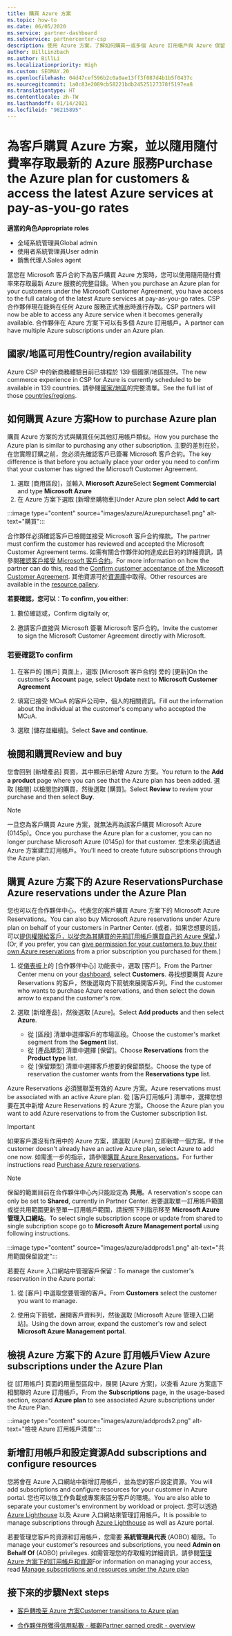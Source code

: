 ```yaml
---
title: 購買 Azure 方案
ms.topic: how-to
ms.date: 06/05/2020
ms.service: partner-dashboard
ms.subservice: partnercenter-csp
description: 使用 Azure 方案，了解如何購買一或多個 Azure 訂用帳戶與 Azure 保留，以設定資源及檢視或新增訂用帳戶。
author: BillLinzbach
ms.author: BillLi
ms.localizationpriority: High
ms.custom: SEOMAY.20
ms.openlocfilehash: 04d47cef596b2c0a0ae13ff3f087d4b1b5f0437c
ms.sourcegitcommit: 1a0c83e2089cb58221bdb24525127378f5197ea8
ms.translationtype: HT
ms.contentlocale: zh-TW
ms.lasthandoff: 01/14/2021
ms.locfileid: "98215895"
---
```

# <a name="purchase-the-azure-plan-for-customers--access-the-latest-azure-services-at-pay-as-you-go-rates"></a><span data-ttu-id="759ee-103">為客戶購買 Azure 方案，並以隨用隨付費率存取最新的 Azure 服務</span><span class="sxs-lookup"><span data-stu-id="759ee-103">Purchase the Azure plan for customers & access the latest Azure services at pay-as-you-go rates</span></span>

<span data-ttu-id="759ee-104">**適當的角色**</span><span class="sxs-lookup"><span data-stu-id="759ee-104">**Appropriate roles**</span></span>
- <span data-ttu-id="759ee-105">全域系統管理員</span><span class="sxs-lookup"><span data-stu-id="759ee-105">Global admin</span></span>
- <span data-ttu-id="759ee-106">使用者系統管理員</span><span class="sxs-lookup"><span data-stu-id="759ee-106">User admin</span></span>
- <span data-ttu-id="759ee-107">銷售代理人</span><span class="sxs-lookup"><span data-stu-id="759ee-107">Sales agent</span></span>

<span data-ttu-id="759ee-108">當您在 Microsoft 客戶合約下為客戶購買 Azure 方案時，您可以使用隨用隨付費率來存取最新 Azure 服務的完整目錄。</span><span class="sxs-lookup"><span data-stu-id="759ee-108">When you purchase an Azure plan for your customers under the Microsoft Customer Agreement, you have access to the full catalog of the latest Azure services at pay-as-you-go rates.</span></span> <span data-ttu-id="759ee-109">CSP 合作夥伴現在能夠在任何 Azure 服務正式推出時進行存取。</span><span class="sxs-lookup"><span data-stu-id="759ee-109">CSP partners will now be able to access any Azure service when it becomes generally available.</span></span> <span data-ttu-id="759ee-110">合作夥伴在 Azure 方案下可以有多個 Azure 訂用帳戶。</span><span class="sxs-lookup"><span data-stu-id="759ee-110">A partner can have multiple Azure subscriptions under an Azure plan.</span></span> 

## <a name="countryregion-availability"></a><span data-ttu-id="759ee-111">國家/地區可用性</span><span class="sxs-lookup"><span data-stu-id="759ee-111">Country/region availability</span></span>

<span data-ttu-id="759ee-112">Azure CSP 中的新商務體驗目前已排程於 139 個國家/地區提供。</span><span class="sxs-lookup"><span data-stu-id="759ee-112">The new commerce experience in CSP for Azure is currently scheduled to be available in 139 countries.</span></span> <span data-ttu-id="759ee-113">請參閱[國家/地區](https://query.prod.cms.rt.microsoft.com/cms/api/am/binary/RE3QN0x)的完整清單。</span><span class="sxs-lookup"><span data-stu-id="759ee-113">See the full list of those [countries/regions](https://query.prod.cms.rt.microsoft.com/cms/api/am/binary/RE3QN0x).</span></span> 

## <a name="how-to-purchase-azure-plan"></a><span data-ttu-id="759ee-114">如何購買 Azure 方案</span><span class="sxs-lookup"><span data-stu-id="759ee-114">How to purchase Azure plan</span></span>

<span data-ttu-id="759ee-115">購買 Azure 方案的方式與購買任何其他訂用帳戶類似。</span><span class="sxs-lookup"><span data-stu-id="759ee-115">How you purchase the Azure plan is similar to purchasing any other subscription.</span></span> <span data-ttu-id="759ee-116">主要的差別在於，在您實際訂購之前，您必須先確認客戶已簽署 Microsoft 客戶合約。</span><span class="sxs-lookup"><span data-stu-id="759ee-116">The key difference is that before you actually place your order you need to confirm that your customer has signed the Microsoft Customer Agreement.</span></span>

1. <span data-ttu-id="759ee-117">選取 [商用區段]，並輸入 **Microsoft Azure**</span><span class="sxs-lookup"><span data-stu-id="759ee-117">Select **Segment Commercial** and type **Microsoft Azure**</span></span> 
2. <span data-ttu-id="759ee-118">在 Azure 方案下選取 [新增至購物車]</span><span class="sxs-lookup"><span data-stu-id="759ee-118">Under Azure plan select **Add to cart**</span></span>

:::image type="content" source="images/azure/Azurepurchase1.png" alt-text="購買":::

<span data-ttu-id="759ee-120">合作夥伴必須確認客戶已檢閱並接受 Microsoft 客戶合約條款。</span><span class="sxs-lookup"><span data-stu-id="759ee-120">The partner must confirm the customer has reviewed and accepted the Microsoft Customer Agreement terms.</span></span> <span data-ttu-id="759ee-121">如需有關合作夥伴如何達成此目的的詳細資訊，請參閱[確認客戶接受 Microsoft 客戶合約](confirm-customer-agreement.md)。</span><span class="sxs-lookup"><span data-stu-id="759ee-121">For more information on how the partner can do this, read the [Confirm customer acceptance of the Microsoft Customer Agreement](confirm-customer-agreement.md).</span></span> <span data-ttu-id="759ee-122">其他資源可於[資源庫](https://partner.microsoft.com/resources/collection/Microsoft-Customer-Agreement-in-the-CSP-program#/)中取得。</span><span class="sxs-lookup"><span data-stu-id="759ee-122">Other resources are available in the [resource gallery](https://partner.microsoft.com/resources/collection/Microsoft-Customer-Agreement-in-the-CSP-program#/).</span></span>

<span data-ttu-id="759ee-123">**若要確認，您可以**：</span><span class="sxs-lookup"><span data-stu-id="759ee-123">**To confirm, you either**:</span></span> 

1. <span data-ttu-id="759ee-124">數位確認或，</span><span class="sxs-lookup"><span data-stu-id="759ee-124">Confirm digitally or,</span></span>

2. <span data-ttu-id="759ee-125">邀請客戶直接與 Microsoft 簽署 Microsoft 客戶合約。</span><span class="sxs-lookup"><span data-stu-id="759ee-125">Invite the customer to sign the Microsoft Customer Agreement directly with Microsoft.</span></span> 

### <a name="to-confirm"></a><span data-ttu-id="759ee-126">若要確認</span><span class="sxs-lookup"><span data-stu-id="759ee-126">To confirm</span></span> 

1. <span data-ttu-id="759ee-127">在客戶的 [帳戶] 頁面上，選取 [Microsoft 客戶合約] 旁的 [更新]</span><span class="sxs-lookup"><span data-stu-id="759ee-127">On the customer's **Account** page, select **Update** next to **Microsoft Customer Agreement**</span></span>  

2. <span data-ttu-id="759ee-128">填寫已接受 MCuA 的客戶公司中，個人的相關資訊。</span><span class="sxs-lookup"><span data-stu-id="759ee-128">Fill out the information about the individual at the customer's company who accepted the MCuA.</span></span>

3. <span data-ttu-id="759ee-129">選取 [儲存並繼續]。</span><span class="sxs-lookup"><span data-stu-id="759ee-129">Select **Save and continue.**</span></span>  

## <a name="review-and-buy"></a><span data-ttu-id="759ee-130">檢閱和購買</span><span class="sxs-lookup"><span data-stu-id="759ee-130">Review and buy</span></span>

<span data-ttu-id="759ee-131">您會回到 [新增產品] 頁面，其中顯示已新增 Azure 方案。</span><span class="sxs-lookup"><span data-stu-id="759ee-131">You return to the **Add a product** page where you can see that the Azure plan has been added.</span></span> <span data-ttu-id="759ee-132">選取 [檢閱] 以檢閱您的購買，然後選取 [購買]。</span><span class="sxs-lookup"><span data-stu-id="759ee-132">Select **Review** to review your purchase and then select **Buy**.</span></span> 

>[!Note]
><span data-ttu-id="759ee-133">一旦您為客戶購買 Azure 方案，就無法再為該客戶購買 Microsoft Azure (0145p)。</span><span class="sxs-lookup"><span data-stu-id="759ee-133">Once you purchase the Azure plan for a customer, you can no longer purchase Microsoft Azure (0145p) for that customer.</span></span> <span data-ttu-id="759ee-134">您未來必須透過 Azure 方案建立訂用帳戶。</span><span class="sxs-lookup"><span data-stu-id="759ee-134">You'll need to create future subscriptions through the Azure plan.</span></span>

## <a name="purchase-azure-reservations-under-the-azure-plan"></a><span data-ttu-id="759ee-135">購買 Azure 方案下的 Azure Reservations</span><span class="sxs-lookup"><span data-stu-id="759ee-135">Purchase Azure reservations under the Azure Plan</span></span> 
  
<span data-ttu-id="759ee-136">您也可以在合作夥伴中心，代表您的客戶購買 Azure 方案下的 Microsoft Azure Reservations。</span><span class="sxs-lookup"><span data-stu-id="759ee-136">You can also buy Microsoft Azure reservations under Azure plan on behalf of your customers in Partner Center.</span></span> <span data-ttu-id="759ee-137">(或者，如果您想要的話，可以[提供權限給客戶，以從您為其購買的先前訂用帳戶購買自己的 Azure 保留](give-customers-permission.md)。)</span><span class="sxs-lookup"><span data-stu-id="759ee-137">(Or, if you prefer, you can [give permission for your customers to buy their own Azure reservations](give-customers-permission.md) from a prior subscription you purchased for them.)</span></span>

1. <span data-ttu-id="759ee-138">從[儀表板](https://partner.microsoft.com/dashboard/)上的 [合作夥伴中心] 功能表中，選取 [客戶]。</span><span class="sxs-lookup"><span data-stu-id="759ee-138">From the Partner Center menu on your [dashboard](https://partner.microsoft.com/dashboard/), select **Customers**.</span></span> <span data-ttu-id="759ee-139">尋找想要購買 Azure Reservations 的客戶，然後選取向下箭號來展開客戶列。</span><span class="sxs-lookup"><span data-stu-id="759ee-139">Find the customer who wants to purchase Azure reservations, and then select the down arrow to expand the customer's row.</span></span>

2. <span data-ttu-id="759ee-140">選取 [新增產品]，然後選取 [Azure]。</span><span class="sxs-lookup"><span data-stu-id="759ee-140">Select **Add products** and then select **Azure**.</span></span> 

   - <span data-ttu-id="759ee-141">從 [區段] 清單中選擇客戶的市場區段。</span><span class="sxs-lookup"><span data-stu-id="759ee-141">Choose the customer's market segment from the **Segment** list.</span></span>
   - <span data-ttu-id="759ee-142">從 [產品類型] 清單中選擇 [保留]。</span><span class="sxs-lookup"><span data-stu-id="759ee-142">Choose **Reservations** from the **Product type** list.</span></span>
   - <span data-ttu-id="759ee-143">從 [保留類型] 清單中選擇客戶想要的保留類型。</span><span class="sxs-lookup"><span data-stu-id="759ee-143">Choose the type of reservation the customer wants from the **Reservations type** list.</span></span>

<span data-ttu-id="759ee-144">Azure Reservations 必須關聯至有效的 Azure 方案。</span><span class="sxs-lookup"><span data-stu-id="759ee-144">Azure reservations must be associated with an active Azure plan.</span></span> <span data-ttu-id="759ee-145">從 [客戶訂用帳戶] 清單中，選擇您想要在其中新增 Azure Reservations 的 Azure 方案。</span><span class="sxs-lookup"><span data-stu-id="759ee-145">Choose the Azure plan you want to add Azure reservations to from the Customer subscription list.</span></span> 

>[!Important] 
><span data-ttu-id="759ee-146">如果客戶還沒有作用中的 Azure 方案，請選取 [Azure] 立即新增一個方案。</span><span class="sxs-lookup"><span data-stu-id="759ee-146">If the customer doesn't already have an active Azure plan, select Azure to add one now.</span></span> <span data-ttu-id="759ee-147">如需進一步的指示，請參閱[購買 Azure Reservations](azure-reservations-buying.md#purchase-azure-reservations)。</span><span class="sxs-lookup"><span data-stu-id="759ee-147">For further instructions read [Purchase Azure reservations](azure-reservations-buying.md#purchase-azure-reservations).</span></span>

>[!Note]
><span data-ttu-id="759ee-148">保留的範圍目前在合作夥伴中心內只能設定為 **共用**。</span><span class="sxs-lookup"><span data-stu-id="759ee-148">A reservation's scope can only be set to **Shared**, currently in Partner Center.</span></span> <span data-ttu-id="759ee-149">若要選取單一訂用帳戶範圍或從共用範圍更新至單一訂用帳戶範圍，請按照下列指示移至 **Microsoft Azure 管理入口網站**。</span><span class="sxs-lookup"><span data-stu-id="759ee-149">To select single subscription scope or update from shared to single subcription scope go to **Microsoft Azure Management portal** using following instructions.</span></span> 

:::image type="content" source="images/azure/addprods1.png" alt-text="共用範圍保留設定":::

<span data-ttu-id="759ee-151">若要在 Azure 入口網站中管理客戶保留：</span><span class="sxs-lookup"><span data-stu-id="759ee-151">To manage the customer's reservation in the Azure portal:</span></span> 

1. <span data-ttu-id="759ee-152">從 [客戶] 中選取您要管理的客戶。</span><span class="sxs-lookup"><span data-stu-id="759ee-152">From **Customers** select the customer you want to manage.</span></span> 

2. <span data-ttu-id="759ee-153">使用向下箭號，展開客戶資料列，然後選取 [Microsoft Azure 管理入口網站]。</span><span class="sxs-lookup"><span data-stu-id="759ee-153">Using the down arrow, expand the customer's row and select **Microsoft Azure Management portal**.</span></span>  
 
## <a name="view-azure-subscriptions-under-the-azure-plan"></a><span data-ttu-id="759ee-154">檢視 Azure 方案下的 Azure 訂用帳戶</span><span class="sxs-lookup"><span data-stu-id="759ee-154">View Azure subscriptions under the Azure Plan</span></span>

<span data-ttu-id="759ee-155">從 [訂用帳戶] 頁面的用量型區段中，展開 [Azure 方案]，以查看 Azure 方案底下相關聯的 Azure 訂用帳戶。</span><span class="sxs-lookup"><span data-stu-id="759ee-155">From the **Subscriptions** page, in the usage-based section, expand **Azure plan** to see associated Azure subscriptions under the Azure Plan.</span></span>

:::image type="content" source="images/azure/addprods2.png" alt-text="檢視 Azure 訂用帳戶清單"::: 


## <a name="add-subscriptions-and-configure-resources"></a><span data-ttu-id="759ee-157">新增訂用帳戶和設定資源</span><span class="sxs-lookup"><span data-stu-id="759ee-157">Add subscriptions and configure resources</span></span>

<span data-ttu-id="759ee-158">您將會在 Azure 入口網站中新增訂用帳戶，並為您的客戶設定資源。</span><span class="sxs-lookup"><span data-stu-id="759ee-158">You will add subscriptions and configure resources for your customer in Azure portal.</span></span> <span data-ttu-id="759ee-159">您也可以依工作負載或專案來區分客戶的環境。</span><span class="sxs-lookup"><span data-stu-id="759ee-159">You are also able to separate your customer's environment by workload or project.</span></span> <span data-ttu-id="759ee-160">您可以透過 [Azure Lighthouse](https://azure.microsoft.com/services/azure-lighthouse/) 以及 Azure 入口網站來管理訂用帳戶。</span><span class="sxs-lookup"><span data-stu-id="759ee-160">It is possible to manage subscriptions through [Azure Lighthouse](https://azure.microsoft.com/services/azure-lighthouse/) as well as Azure portal.</span></span> 

<span data-ttu-id="759ee-161">若要管理您客戶的資源和訂用帳戶，您需要 **系統管理員代表** (AOBO) 權限。</span><span class="sxs-lookup"><span data-stu-id="759ee-161">To manage your customer's resources and subscriptions, you need **Admin on Behalf Of** (AOBO) privileges.</span></span> <span data-ttu-id="759ee-162">如需管理您的存取權的詳細資訊，請參閱[管理 Azure 方案下的訂用帳戶和資源](azure-plan-manage.md)</span><span class="sxs-lookup"><span data-stu-id="759ee-162">For information on managing your access, read [Manage subscriptions and resources under the Azure plan](azure-plan-manage.md)</span></span>

## <a name="next-steps"></a><span data-ttu-id="759ee-163">接下來的步驟</span><span class="sxs-lookup"><span data-stu-id="759ee-163">Next steps</span></span>

- [<span data-ttu-id="759ee-164">客戶轉換至 Azure 方案</span><span class="sxs-lookup"><span data-stu-id="759ee-164">Customer transitions to Azure plan</span></span>](azure-plan-transition.md)

- [<span data-ttu-id="759ee-165">合作夥伴所獲得信用點數 - 概觀</span><span class="sxs-lookup"><span data-stu-id="759ee-165">Partner earned credit - overview</span></span>](partner-earned-credit.md)
